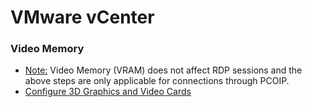 # VMware vCenter

### Video Memory
- [Note:](https://kb.vmware.com/s/article/1031002) Video Memory (VRAM) does not affect RDP sessions and the above steps are only applicable for connections through PCOIP.
- [Configure 3D Graphics and Video Cards](https://docs.vmware.com/en/VMware-vSphere/7.0/com.vmware.vsphere.vm_admin.doc/GUID-E03ED27D-E469-4115-80E1-435125D6168B.html)
